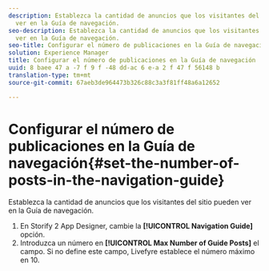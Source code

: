 ```yaml
---
description: Establezca la cantidad de anuncios que los visitantes del sitio pueden
  ver en la Guía de navegación.
seo-description: Establezca la cantidad de anuncios que los visitantes del sitio pueden
  ver en la Guía de navegación.
seo-title: Configurar el número de publicaciones en la Guía de navegación
solution: Experience Manager
title: Configurar el número de publicaciones en la Guía de navegación
uuid: 8 baee 47 a -7 f 9 f -48 dd-ac 6 e-a 2 f 47 f 56148 b
translation-type: tm+mt
source-git-commit: 67aeb3de964473b326c88c3a3f81ff48a6a12652

---
```



# Configurar el número de publicaciones en la Guía de navegación{#set-the-number-of-posts-in-the-navigation-guide}

Establezca la cantidad de anuncios que los visitantes del sitio pueden ver en la Guía de navegación.

1. En Storify 2 App Designer, cambie la **[!UICONTROL Navigation Guide]** opción.
1. Introduzca un número en **[!UICONTROL Max Number of Guide Posts]** el campo. Si no define este campo, Livefyre establece el número máximo en 10.
